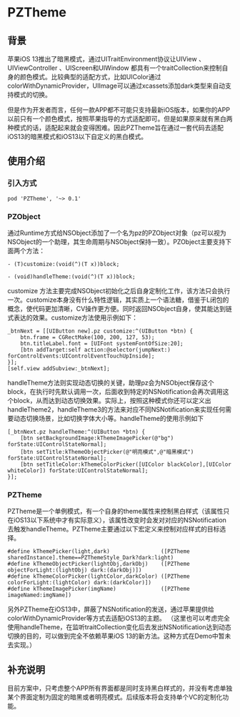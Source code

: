 # PZTheme
## 背景
苹果iOS 13推出了暗黑模式，通过UITraitEnvironment协议让UIView 、UIViewController 、UIScreen和UIWindow 都具有一个traitCollection来控制自身的颜色模式。比较典型的适配方式，比如UIColor通过colorWithDynamicProvider，UIImage可以通过xcassets添加dark类型来自动支持模式的切换。

但是作为开发者而言，任何一款APP都不可能只支持最新iOS版本，如果你的APP以前只有一个颜色模式，按照苹果指导的方式适配即可。但是如果原来就有黑白两种模式的话，适配起来就会变得困难。因此PZTheme旨在通过一套代码去适配iOS13的暗黑模式和iOS13以下自定义的黑白模式。

## 使用介绍
### 引入方式
```
pod 'PZTheme', '~> 0.1'
```

### PZObject
通过Runtime方式给NSObject添加了一个名为pz的PZObject对象（pz可以视为NSObject的一个助理，其生命周期与NSObject保持一致）。PZObject主要支持下面两个方法：

```
- (T)customize:(void(^)(T x))block;

- (void)handleTheme:(void(^)(T x))block;
```

customize 方法主要完成NSObject初始化之后自身定制化工作，该方法只会执行一次。customize本身没有什么特性逻辑，其实质上一个语法糖，借鉴于L闭包的概念，使代码更加清晰，CV操作更方便。同时返回NSObject自身，使其能达到链式表达的效果。customize方法使用示例如下：

```
_btnNext = [[UIButton new].pz customize:^(UIButton *btn) {
    btn.frame = CGRectMake(100, 200, 127, 53);
    btn.titleLabel.font = [UIFont systemFontOfSize:20];
    [btn addTarget:self action:@selector(jumpNext:) forControlEvents:UIControlEventTouchUpInside];
}];
[self.view addSubview:_btnNext];
```

handleTheme方法则实现动态切换的关键，助理pz会为NSObject保存这个block，在执行时先默认调用一次，后面收到特定的NSNotification会再次调用这个block，从而达到动态切换效果。实际上，按照这种模式你还可以定义出handleTheme2，handleTheme3的方法来对应不同NSNotification来实现任何需要动态切换场景，比如切换字体大小等。handleTheme的使用示例如下

```
[_btnNext.pz handleTheme:^(UIButton *btn) {
    [btn setBackgroundImage:kThemeImagePicker(@"bg") forState:UIControlStateNormal];
    [btn setTitle:kThemeObjectPicker(@"明亮模式",@"暗黑模式") forState:UIControlStateNormal];
    [btn setTitleColor:kThemeColorPicker([UIColor blackColor],[UIColor whiteColor]) forState:UIControlStateNormal];
}];
```
### PZTheme
PZTheme是一个单例模式，有一个自身的theme属性来控制黑白样式（该属性只在iOS13以下系统中才有实际意义），该属性改变时会发对对应的NSNotification去触发handleTheme。PZTheme主要通过以下宏定义来控制对应样式的目标选择。

```
#define kThemePicker(light,dark)                ([PZTheme sharedInstance].theme==PZThemeStyle_Dark?dark:light)
#define kThemeObjectPicker(lightObj,darkObj)    ([PZTheme objectForLight:(lightObj) dark:(darkObj)])
#define kThemeColorPicker(lightColor,darkColor) ([PZTheme colorForLight:(lightColor) dark:(darkColor)])
#define kThemeImagePicker(imgName)              ([PZTheme imageNamed:imgName])
```

另外PZTheme在iOS13中，屏蔽了NSNotification的发送，通过苹果提供给colorWithDynamicProvider等方式去适配iOS13的主题。
（这里也可以考虑完全使用handleTheme，在监听traitCollection变化后去发出NSNotification达到动态切换的目的，可以做到完全不依赖苹果iOS 13的新方法。这种方式在Demo中暂未去实现。）

## 补充说明
目前方案中，只考虑整个APP所有界面都是同时支持黑白样式的，并没有考虑单独某个界面定制为固定的暗黑或者明亮模式。后续版本将会支持单个VC的定制化功能。